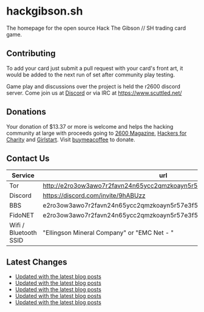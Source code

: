 # hackgibson.sh
The homepage for the open source Hack The Gibson // SH trading card game.


## Contributing

To add your card just submit a pull request with your card's front art, it would be added to the next run of set after community play testing.

Game play and discussions over the project is held the r2600 discord server. Come join us at [Discord](https://discord.com/invite/9hABUzz) or via IRC at https://www.scuttled.net/


## Donations

Your donation of $13.37 or more is welcome and helps the hacking community at large with proceeds going to [2600 Magazine](https://2600.com/), [Hackers for Charity](https://hackersforcharity.org) and [Girlstart](https://girlstart.org).  Visit [buymeacoffee](https://www.buymeacoffee.com/hackgibson.sh) to donate.


## Contact Us

Service | url
-|-
Tor | http://e2ro3ow3awo7r2favn24n65ycc2qmzkoayn5r57e3f56nvjwdcgg32ad.onion
Discord | https://discord.com/invite/9hABUzz
BBS | e2ro3ow3awo7r2favn24n65ycc2qmzkoayn5r57e3f56nvjwdcgg32ad.onion:23
FidoNET | e2ro3ow3awo7r2favn24n65ycc2qmzkoayn5r57e3f56nvjwdcgg32ad.onion:24554
Wifi / Bluetooth SSID | "Ellingson Mineral Company" or "EMC Net - <fidonet address>"

## Latest Changes
<!-- BLOG-POST-LIST:START -->
- [Updated with the latest blog posts](https://github.com/DFW2600/hackgibson.sh/commit/6a619c6908770a2a4f3c2b74b9cdd040202c04a7)
- [Updated with the latest blog posts](https://github.com/DFW2600/hackgibson.sh/commit/69d7e3171e9ddf087f99ad418245c6485e50985e)
- [Updated with the latest blog posts](https://github.com/DFW2600/hackgibson.sh/commit/8decc1bd4c56365fd8a2f02768767b10dae8930e)
- [Updated with the latest blog posts](https://github.com/DFW2600/hackgibson.sh/commit/b072e6fac7a938c2a4fe5fdf801c69dc66097fe5)
- [Updated with the latest blog posts](https://github.com/DFW2600/hackgibson.sh/commit/0bbde7aa630786278ca424543634f07eef0f947b)
<!-- BLOG-POST-LIST:END -->
